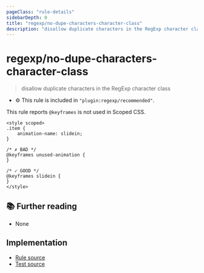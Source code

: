 ```yaml
---
pageClass: "rule-details"
sidebarDepth: 0
title: "regexp/no-dupe-characters-character-class"
description: "disallow duplicate characters in the RegExp character class"
---
```

# regexp/no-dupe-characters-character-class

> disallow duplicate characters in the RegExp character class

- :gear: This rule is included in `"plugin:regexp/recommended"`.

This rule reports `@keyframes` is not used in Scoped CSS.

<eslint-code-block :rules="{'regexp/no-unused-keyframes': ['error']}">

```vue
<style scoped>
.item {
    animation-name: slidein;
}

/* ✗ BAD */
@keyframes unused-animation {
}

/* ✓ GOOD */
@keyframes slidein {
}
</style>
```

</eslint-code-block>

## :books: Further reading

- None

## Implementation

- [Rule source](https://github.com/ota-meshi/eslint-plugin-regexp/blob/master/lib/rules/no-dupe-characters-character-class.ts)
- [Test source](https://github.com/ota-meshi/eslint-plugin-regexp/blob/master/tests/lib/rules/no-dupe-characters-character-class.js)
